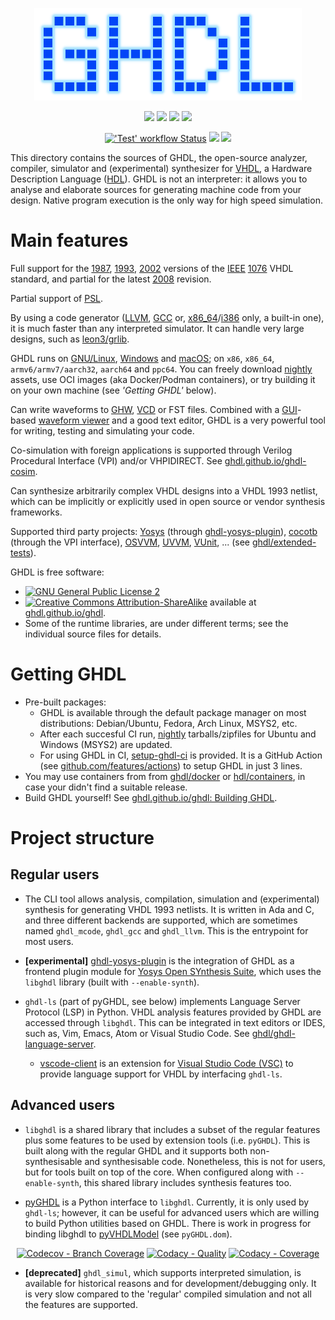 <p align="center">
  <img src="./doc/_static/logo.png"/>
</p>

<p align="center">
  <a title="Documentation" href="https://ghdl.github.io/ghdl"><img src="https://img.shields.io/website.svg?label=ghdl.github.io%2Fghdl&longCache=true&style=flat-square&url=http%3A%2F%2Fghdl.github.io%2Fghdl%2Findex.html&label=GitHub"></a><!--
  -->
  <a title="Join the chat at https://gitter.im/ghdl1/Lobby" href="https://gitter.im/ghdl1/Lobby?utm_source=badge&utm_medium=badge&utm_campaign=pr-badge&utm_content=badge"><img src="https://img.shields.io/badge/Chat-on%20gitter-4db797.svg?longCache=true&style=flat-square&logo=gitter&logoColor=e8ecef"></a><!--
  -->
  <a title="Docker Images" href="https://github.com/ghdl/docker"><img src="https://img.shields.io/docker/pulls/ghdl/ghdl.svg?logo=docker&logoColor=e8ecef&style=flat-square&label=Docker"></a><!--
  -->
  <a title="Releases" href="https://github.com/ghdl/ghdl/releases"><img src="https://img.shields.io/github/commits-since/ghdl/ghdl/latest.svg?longCache=true&style=flat-square&logo=GitHub"></a><!--
  -->
</p>
<p align="center">
  <a title="'Test' workflow Status" href="https://github.com/ghdl/ghdl/actions?query=workflow%3ATest"><img alt="'Test' workflow Status" src="https://img.shields.io/github/workflow/status/ghdl/ghdl/Test?longCache=true&style=flat-square&label=Test&logo=github%20actions&logoColor=fff"></a><!--
  -->
  <a title="AppVeyor" href="https://ci.appveyor.com/project/tgingold/ghdl-psgys/history"><img src="https://img.shields.io/appveyor/ci/tgingold/ghdl-psgys/master.svg?logo=appveyor&logoColor=e8ecef&style=flat-square&label=Test"></a><!--
  -->
  <a title="CII Best Practices" href="https://bestpractices.coreinfrastructure.org/en/projects/3157"><img src="https://img.shields.io/cii/percentage/3157??longCache=true&style=flat-square&label=CII&logo=Linux%20Foundation"></a><!--
  -->
</p>

This directory contains the sources of GHDL, the open-source analyzer, compiler, simulator and (experimental) synthesizer for [VHDL](https://en.wikipedia.org/wiki/VHDL), a Hardware Description Language ([HDL](https://en.wikipedia.org/wiki/Hardware_description_language)). GHDL is not an interpreter: it allows you to analyse and elaborate sources for generating machine code from your design. Native program execution is the only way for high speed simulation.

# Main features

Full support for the [1987](https://ieeexplore.ieee.org/document/26487/), [1993](https://ieeexplore.ieee.org/document/392561/), [2002](https://ieeexplore.ieee.org/document/1003477/) versions of the [IEEE](https://www.ieee.org) [1076](https://standards.ieee.org/develop/wg/P1076.html) VHDL standard, and partial for the latest [2008](https://ieeexplore.ieee.org/document/4772740/) revision.

Partial support of [PSL](https://en.wikipedia.org/wiki/Property_Specification_Language).

By using a code generator ([LLVM](https://llvm.org/), [GCC](https://gcc.gnu.org/) or, [x86_64](https://en.wikipedia.org/wiki/X86-64)/[i386](https://en.wikipedia.org/wiki/Intel_80386) only, a built-in one), it is much faster than any interpreted simulator. It can handle very large designs, such as [leon3/grlib](https://www.gaisler.com/index.php/downloads/leongrlib).

GHDL runs on [GNU/Linux](https://en.wikipedia.org/wiki/Linux_distribution), [Windows](https://en.wikipedia.org/wiki/Microsoft_Windows) and [macOS](https://en.wikipedia.org/wiki/MacOS); on `x86`, `x86_64`, `armv6/armv7/aarch32`, `aarch64` and `ppc64`. You can freely download [nightly](https://github.com/ghdl/ghdl/releases) assets, use OCI images (aka Docker/Podman containers), or try building it on your own machine (see *'Getting GHDL'* below).

Can write waveforms to [GHW](https://ghdl.github.io/ghdl/using/Simulation.html?highlight=GHW#cmdoption-wave), [VCD](https://en.wikipedia.org/wiki/Value_change_dump) or FST files. Combined with a [GUI](https://en.wikipedia.org/wiki/Graphical_user_interface)-based [waveform viewer](https://en.wikipedia.org/wiki/Waveform_viewer) and a good text editor, GHDL is a very powerful tool for writing, testing and simulating your code.

Co-simulation with foreign applications is supported through Verilog Procedural Interface (VPI) and/or VHPIDIRECT. See [ghdl.github.io/ghdl-cosim](https://ghdl.github.io/ghdl-cosim).

Can synthesize arbitrarily complex VHDL designs into a VHDL 1993 netlist, which can be implicitly or
explicitly used in open source or vendor synthesis frameworks.

Supported third party projects: [Yosys](https://github.com/YosysHQ/yosys) (through [ghdl-yosys-plugin](https://github.com/ghdl/ghdl-yosys-plugin)), [cocotb](https://github.com/potentialventures/cocotb) (through the VPI interface), [OSVVM](https://osvvm.org), [UVVM](https://github.com/UVVM/UVVM), [VUnit](https://vunit.github.io), ... (see [ghdl/extended-tests](https://github.com/ghdl/extended-tests)).

GHDL is free software:

- [![GNU General Public License 2](https://img.shields.io/badge/code%20license-GPLv2-bd0000.svg?longCache=true&style=flat-square&label=license&logo=gnu)](https://github.com/ghdl/ghdl/blob/master/COPYING.md)
- [![Creative Commons Attribution-ShareAlike](https://img.shields.io/badge/doc%20license-Creative%20Commons%20Attribution--ShareAlike--4.0-bf7600.svg?longCache=true&style=flat-square&logo=Creative%20Commons)](https://github.com/ghdl/ghdl/blob/master/doc/COPYING_DOC.md) available at [ghdl.github.io/ghdl](https://ghdl.github.io/ghdl).
- Some of the runtime libraries, are under different terms; see the individual source files for details.

# Getting GHDL

- Pre-built packages:
  - GHDL is available through the default package manager on most distributions: Debian/Ubuntu, Fedora, Arch Linux, MSYS2, etc.
  - After each succesful CI run, [nightly](https://github.com/ghdl/ghdl/releases/tag/nightly) tarballs/zipfiles for Ubuntu and Windows (MSYS2) are updated.
  - For using GHDL in CI, [setup-ghdl-ci](https://github.com/ghdl/setup-ghdl-ci) is provided. It is a GitHub Action (see [github.com/features/actions](https://github.com/features/actions)) to setup GHDL in just 3 lines.
- You may use containers from from [ghdl/docker](https://github.com/ghdl/docker) or [hdl/containers](https://github.com/hdl/containers), in case your didn't find a suitable release.
- Build GHDL yourself! See [ghdl.github.io/ghdl: Building GHDL](https:///ghdl.github.io/ghdl/development/building/index.html).

# Project structure

## Regular users

- The CLI tool allows analysis, compilation, simulation and (experimental) synthesis for generating VHDL 1993 netlists. It is written in Ada and C, and three different backends are supported, which are sometimes named `ghdl_mcode`, `ghdl_gcc` and `ghdl_llvm`. This is the entrypoint for most users.

- **[experimental]** [ghdl-yosys-plugin](https://github.com/ghdl/ghdl-yosys-plugin) is the integration of GHDL as a frontend plugin module for [Yosys Open SYnthesis Suite](http://www.clifford.at/yosys/), which uses the `libghdl` library (built with `--enable-synth`).

- `ghdl-ls` (part of pyGHDL, see below) implements Language Server Protocol (LSP) in Python. VHDL analysis features provided by GHDL are accessed through `libghdl`. This can be integrated in text editors or IDES, such as, Vim, Emacs, Atom or Visual Studio Code. See [ghdl/ghdl-language-server](https://github.com/ghdl/ghdl-language-server).
  - [vscode-client](https://github.com/ghdl/ghdl-language-server/tree/master/vscode-client) is an extension for [Visual Studio Code (VSC)](https://code.visualstudio.com/) to provide language support for VHDL by interfacing `ghdl-ls`.

## Advanced users

- `libghdl` is a shared library that includes a subset of the regular features plus some features to be used by extension tools (i.e. `pyGHDL`). This is built along with the regular GHDL and it supports both non-synthesisable and synthesisable code. Nonetheless, this is not for users, but for tools built on top of the core. When configured along with `--enable-synth`, this shared library includes synthesis features too.

- [pyGHDL](pyGHDL) is a Python interface to `libghdl`. Currently, it is only used by `ghdl-ls`; however, it can be useful for advanced users which are willing to build Python utilities based on GHDL. There is work in progress for binding libghdl to [pyVHDLModel](https://github.com/vhdl/pyVHDLModel) (see `pyGHDL.dom`).

<p align="center">
  <a title="Codecov - Branch Coverage" href="https://codecov.io/gh/ghdl/ghdl"><img alt="Codecov - Branch Coverage" src="https://img.shields.io/codecov/c/github/ghdl/ghdl?longCache=true&style=flat-square&logo=Codecov&logoColor=fff"></a><!--
  -->
  <a title="Codacy - Quality" href="https://app.codacy.com/gh/ghdl/ghdl/dashboard"><img alt="Codacy - Quality" src="https://img.shields.io/codacy/grade/dc4f2c76ba7e4f598389ab1f8d7d53e9?longCache=true&style=flat-square&logo=Codacy&logoColor=fff"></a><!--
  -->
  <a title="Codacy - Coverage" href="https://app.codacy.com/gh/ghdl/ghdl/dashboard"><img alt="Codacy - Coverage" src="https://img.shields.io/codacy/coverage/dc4f2c76ba7e4f598389ab1f8d7d53e9?longCache=true&style=flat-square&logo=Codacy&logoColor=fff"></a><!--
  -->
</p>

- **[deprecated]** `ghdl_simul`, which supports interpreted simulation, is available for historical reasons and for development/debugging only. It is very slow compared to the 'regular' compiled simulation and not all the features are supported.
